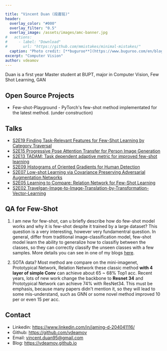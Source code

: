 ```yaml
---

title: "Vincent Duan (段嘉铭)"
header:
  overlay_color: "#000"
  overlay_filter: "0.5"
  overlay_image: /assets/images/amc-banner.jpg
#   actions:
#     - label: "Download"
#       url: "https://github.com/mmistakes/minimal-mistakes/"
  caption: "Photo credit: [**buguroo**](https://www.buguroo.com/en/blog/topic/ai)"
excerpt: "Computer Vision"
author: vdeamov
---
```


Duan is a first year Master student at BUPT, major in Computer Vision, Few Shot Learning, GAN

## Open Source Projects

- Few-shot-Playground - PyTorch's few-shot method implementated for the latest method. (under construction)

## Talks

- [S2E19 Finding Task-Relevant Features for Few-Shot Learning by Category Traversal](https://ai-ml.club/events/seminar-meeting-minutes-2-19/)
- [S2E15 Progressive Pose Attention Transfer for Person Image Generation](https://ai-ml.club/events/seminar-meeting-minutes-2-15/)
- [S2E13 TADAM: Task dependent adaptive metric for improved few-shot learning](https://ai-ml.club/events/seminar-meeting-minutes-2-13/)
- [S2E09 Histograms of Oriented Gradients for Human Detection](https://ai-ml.club/events/seminar-meeting-minutes-2-9/)
- [S2E07 Low-shot Learning via Covariance Preserving Adversarial Augmentation Networks](https://ai-ml.club/events/seminar-meeting-minutes-2-7/)
- [S2E05 Learning to Compare: Relation Network for Few-Shot Learning](https://ai-ml.club/events/seminar-meeting-minutes-2-5/)
- [S2E02 Travelgan-Image-to-Image-Translation-by-Transformation-Vector-Learning](https://ai-ml.club/events/seminar-meeting-minutes-2-2/)

## QA for Few-Shot

1. I am new for few-shot, can u briefly describe how do few-shot model works and why it is few-shot despite it trained by a large dataset?
This question is a very interesting, however very fundamentral question. In general, differ from traditional image-classification model, few-shot model learn the ability to generalize how to classifiy between the classes, so they can correctly classify the unseen classes with a few samples.
More details you can see in one of my blogs [here](https://vdeamov.github.io/fewshotlearning/2019/03/26/few_shot_summery_01/).

2. SOTA data?
Most method are compare on the mini-imagenet, Prototypical Network, Relation Network these classic method **with 4 layer of simple Conv** can achieve about 65 ~ 68% Top1 acc.
Recent years, lots of new work change the backbone to **Resnet 34** and Prototypical Network can achieve 74% with ResNet34. This must be emphasis, because many papers didn't mention it, so they will lead to some mis-understand, such as GNN or some novel method improved 10 per or even 15 per acc.

## Contact

- Linkedin: <https://www.linkedin.com/in/jaming-d-204041116/>
- Github: <https://github.com/vdeamov>
- Email: <vincent.duan95@gmail.com>
- Blog: <https://vdeamov.github.io>

